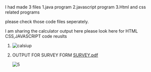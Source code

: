 I had made 3 files 
1.java program
2.javascript program
3.Html and css related programs

please check those code files seperately.

I am sharing the calculator output here please look here for HTML CSS,JAVASCRIPT code reuslts

1. ![calsiup](https://github.com/Ram9849/CloudVedana/assets/77525431/e02ad286-c372-4876-b576-0dc0c8000a87)



2. OUTPUT FOR SURVEY FORM
   [SURVEY.pdf](https://github.com/Ram9849/CloudVedana/files/12892328/SURVEY.pdf)

   ![5](https://github.com/Ram9849/CloudVedana/assets/77525431/832e0dad-7572-4980-be13-30ee5240b7f9)

